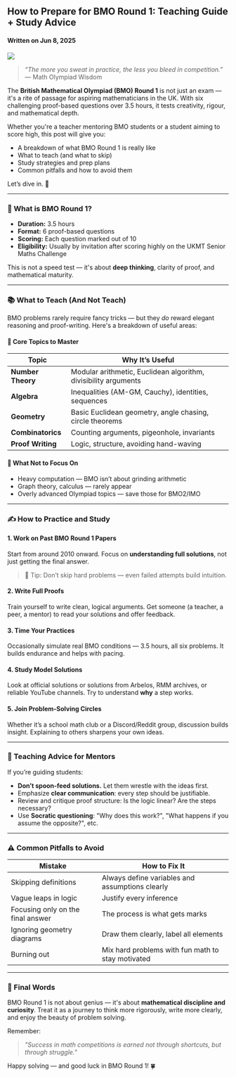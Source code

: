 ## How to Prepare for BMO Round 1: Teaching Guide + Study Advice

#### Written on Jun 8, 2025

![](./images/BMO.jpg)  

> *“The more you sweat in practice, the less you bleed in competition.”*  
> — Math Olympiad Wisdom

The **British Mathematical Olympiad (BMO) Round 1** is not just an exam — it's a rite of passage for aspiring mathematicians in the UK. With six challenging proof-based questions over 3.5 hours, it tests creativity, rigour, and mathematical depth.

Whether you're a teacher mentoring BMO students or a student aiming to score high, this post will give you:
- A breakdown of what BMO Round 1 is really like  
- What to teach (and what to skip)  
- Study strategies and prep plans  
- Common pitfalls and how to avoid them

Let’s dive in. 🧠

---

### 🧾 What is BMO Round 1?

- **Duration:** 3.5 hours  
- **Format:** 6 proof-based questions  
- **Scoring:** Each question marked out of 10  
- **Eligibility:** Usually by invitation after scoring highly on the UKMT Senior Maths Challenge  

This is not a speed test — it's about **deep thinking**, clarity of proof, and mathematical maturity.

---

### 📚 What to Teach (And Not Teach)

BMO problems rarely require fancy tricks — but they *do* reward elegant reasoning and proof-writing. Here's a breakdown of useful areas:

#### 🔑 Core Topics to Master

| Topic | Why It’s Useful |
|---|---|
| **Number Theory** | Modular arithmetic, Euclidean algorithm, divisibility arguments |
| **Algebra** | Inequalities (AM-GM, Cauchy), identities, sequences |
| **Geometry** | Basic Euclidean geometry, angle chasing, circle theorems |
| **Combinatorics** | Counting arguments, pigeonhole, invariants |
| **Proof Writing** | Logic, structure, avoiding hand-waving |

#### 🧨 What Not to Focus On

- Heavy computation — BMO isn’t about grinding arithmetic  
- Graph theory, calculus — rarely appear  
- Overly advanced Olympiad topics — save those for BMO2/IMO

---

### ✍️ How to Practice and Study

#### 1. **Work on Past BMO Round 1 Papers**
Start from around 2010 onward. Focus on **understanding full solutions**, not just getting the final answer.

> 📎 Tip: Don’t skip hard problems — even failed attempts build intuition.

#### 2. **Write Full Proofs**
Train yourself to write clean, logical arguments. Get someone (a teacher, a peer, a mentor) to read your solutions and offer feedback.

#### 3. **Time Your Practices**
Occasionally simulate real BMO conditions — 3.5 hours, all six problems. It builds endurance and helps with pacing.

#### 4. **Study Model Solutions**
Look at official solutions or solutions from Arbelos, RMM archives, or reliable YouTube channels. Try to understand **why** a step works.

#### 5. **Join Problem-Solving Circles**
Whether it’s a school math club or a Discord/Reddit group, discussion builds insight. Explaining to others sharpens your own ideas.

---

### 💬 Teaching Advice for Mentors

If you’re guiding students:

- **Don’t spoon-feed solutions.** Let them wrestle with the ideas first.
- Emphasize **clear communication**: every step should be justifiable.
- Review and critique proof structure: Is the logic linear? Are the steps necessary?
- Use **Socratic questioning**: "Why does this work?", "What happens if you assume the opposite?", etc.

---

### ⚠️ Common Pitfalls to Avoid

| Mistake | How to Fix It |
|--------|---------------|
| Skipping definitions | Always define variables and assumptions clearly |
| Vague leaps in logic | Justify every inference |
| Focusing only on the final answer | The process is what gets marks |
| Ignoring geometry diagrams | Draw them clearly, label all elements |
| Burning out | Mix hard problems with fun math to stay motivated |

---

### 🧭 Final Words

BMO Round 1 is not about genius — it's about **mathematical discipline and curiosity**. Treat it as a journey to think more rigorously, write more clearly, and enjoy the beauty of problem solving.

Remember:

> *"Success in math competitions is earned not through shortcuts, but through struggle."*

Happy solving — and good luck in BMO Round 1! 🍀
